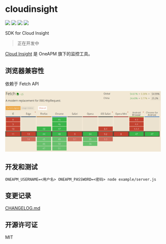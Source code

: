 # cloudinsight
[![](https://img.shields.io/travis/wyvernnot/node-cloudinsight-sdk.svg)](https://travis-ci.org/wyvernnot/node-cloudinsight-sdk)
[![](https://img.shields.io/npm/v/cloudinsight.svg)](https://www.npmjs.com/package/cloudinsight)
[![](https://img.shields.io/coveralls/wyvernnot/node-cloudinsight-sdk.svg)](https://coveralls.io/github/wyvernnot/node-cloudinsight-sdk)
[![](https://img.shields.io/npm/l/cloudinsight.svg)](https://github.com/wyvernnot/node-cloudinsight-sdk/blob/master/LICENSE)

SDK for Cloud Insight

> 正在开发中

[Cloud Insight](http://www.oneapm.com/ci/feature.html) 是 OneAPM 旗下的监控工具。

## 浏览器兼容性

依赖于 Fetch API

![caniuse](./docs/caniuse.png)

## 开发和测试

```
ONEAPM_USERNAME=<用户名> ONEAPM_PASSWORD=<密码> node example/server.js
```

## 变更记录

[CHANGELOG.md](./CHANGELOG.md)

## 开源许可证

MIT